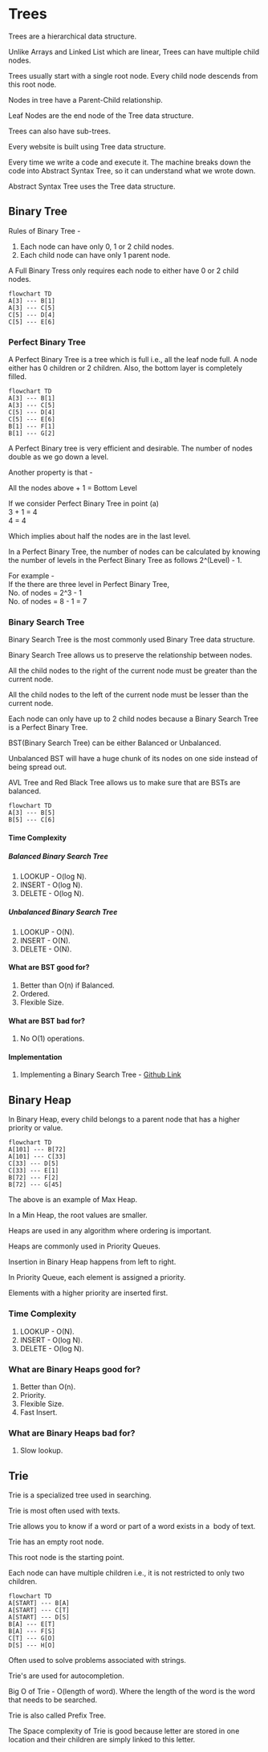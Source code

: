 # Trees

Trees are a hierarchical data structure.

Unlike Arrays and Linked List which are linear, Trees can have multiple child nodes.

Trees usually start with a single root node. Every child node descends from this root node.

Nodes in tree have a Parent-Child relationship.

Leaf Nodes are the end node of the Tree data structure.

Trees can also have sub-trees.

Every website is built using Tree data structure.

Every time we write a code and execute it. The machine breaks down the code into Abstract Syntax Tree, so it can understand what we wrote down.

Abstract Syntax Tree uses the Tree data structure.

## Binary Tree

Rules of Binary Tree -

1. Each node can have only 0, 1 or 2 child nodes.
2. Each child node can have only 1 parent node.

A Full Binary Tress only requires each node to either have 0 or 2 child nodes.

```mermaid
flowchart TD
A[3] --- B[1]
A[3] --- C[5]
C[5] --- D[4]
C[5] --- E[6]
```

### Perfect Binary Tree

A Perfect Binary Tree is a tree which is full i.e., all the leaf node full. A node either has 0 children or 2 children. Also, the bottom layer is completely filled.

```mermaid
flowchart TD
A[3] --- B[1]
A[3] --- C[5]
C[5] --- D[4]
C[5] --- E[6]
B[1] --- F[1]
B[1] --- G[2]
```

A Perfect Binary tree is very efficient and desirable. The number of nodes double as we go down a level.

Another property is that -

All the nodes above + 1 = Bottom Level

If we consider Perfect Binary Tree in point (a)  
3 + 1 = 4  
4 = 4

Which implies about half the nodes are in the last level.

In a Perfect Binary Tree, the number of nodes can be calculated by knowing the number of levels in the Perfect Binary Tree as follows 2^(Level) - 1.

For example -  
If the there are three level in Perfect Binary Tree,  
No. of nodes = 2^3 - 1  
No. of nodes = 8 - 1 = 7

### Binary Search Tree

Binary Search Tree is the most commonly used Binary Tree data structure.

Binary Search Tree allows us to preserve the relationship between nodes.

All the child nodes to the right of the current node must be greater than the current node.

All the child nodes to the left of the current node must be lesser than the current node.

Each node can only have up to 2 child nodes because a Binary Search Tree is a Perfect Binary Tree.

BST(Binary Search Tree) can be either Balanced or Unbalanced.

Unbalanced BST will have a huge chunk of its nodes on one side instead of being spread out.

AVL Tree and Red Black Tree allows us to make sure that are BSTs are balanced.

```mermaid
flowchart TD
A[3] --- B[5]
B[5] --- C[6]
```

#### Time Complexity

##### Balanced Binary Search Tree

1. LOOKUP - O(log N).
2. INSERT - O(log N).
3. DELETE - O(log N).

##### Unbalanced Binary Search Tree

1. LOOKUP - O(N).
2. INSERT - O(N).
3. DELETE - O(N).

#### What are BST good for?

1. Better than O(n) if Balanced.
2. Ordered.
3. Flexible Size.

#### What are BST bad for?

1. No O(1) operations.

#### Implementation

1. Implementing a Binary Search Tree - [Github Link](https://github.com/grandeurkoe/data-structures-and-algorithms/tree/4f0a0409009e63683acc86bdb94471532b085e7e/data-structures/trees/implementing-a-binary-search-tree)

## Binary Heap

In Binary Heap, every child belongs to a parent node that has a higher priority or value.

```mermaid
flowchart TD
A[101] --- B[72]
A[101] --- C[33]
C[33] --- D[5]
C[33] --- E[1]
B[72] --- F[2]
B[72] --- G[45]
```

The above is an example of Max Heap.

In a Min Heap, the root values are smaller.

Heaps are used in any algorithm where ordering is important.

Heaps are commonly used in Priority Queues.

Insertion in Binary Heap happens from left to right.

In Priority Queue, each element is assigned a priority.

Elements with a higher priority are inserted first.

### Time Complexity

1. LOOKUP - O(N).
2. INSERT - O(log N).
3. DELETE - O(log N).

### What are Binary Heaps good for?

1. Better than O(n).
2. Priority.
3. Flexible Size.
4. Fast Insert.

### What are Binary Heaps bad for?

1. Slow lookup.

## Trie

Trie is a specialized tree used in searching.

Trie is most often used with texts.

Trie allows you to know if a word or part of a word exists in a  body of text.

Trie has an empty root node.

This root node is the starting point.

Each node can have multiple children i.e., it is not restricted to only two children.

```mermaid
flowchart TD
A[START] --- B[A]
A[START] --- C[T]
A[START] --- D[S]
B[A] --- E[T]
B[A] --- F[S]
C[T] --- G[O]
D[S] --- H[O]
```

Often used to solve problems associated with strings.

Trie's are used for autocompletion.

Big O of Trie - O(length of word). Where the length of the word is the word that needs to be searched.

Trie is also called Prefix Tree.

The Space complexity of Trie is good because letter are stored in one location and their children are simply linked to this letter.